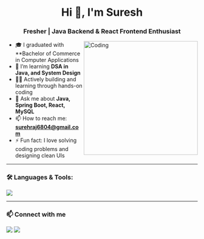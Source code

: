 <h1 align="center">Hi 👋, I'm Suresh</h1>
<h3 align="center">Fresher | Java Backend & React Frontend Enthusiast</h3>

<img align="right" alt="Coding" width="300" src="https://media.giphy.com/media/qgQUggAC3Pfv687qPC/giphy.gif">

- 🎓 I graduated with **Bachelor of Commerce in Computer Applications
- 🌱 I’m learning **DSA in Java, and System Design**
- 👨‍💻 Actively building and learning through hands-on coding
- 💬 Ask me about **Java, Spring Boot, React, MySQL**
- 📫 How to reach me: **surehraj6804@gmail.com**
- ⚡ Fun fact: I love solving coding problems and designing clean UIs

---

### 🛠️ Languages & Tools:
<p>
  <img src="https://skillicons.dev/icons?i=html,css,js,react,python,java,spring,intellij,git,mysql,vscode" />
</p>

---

### 📫 Connect with me

<p>
  <a href="https://www.linkedin.com/in/sursehraj-sr/"><img src="https://img.shields.io/badge/LinkedIn-blue?logo=linkedin&style=for-the-badge"></a>
  <a href="mailto:sureshraj6804@gmail.com"><img src="https://img.shields.io/badge/Gmail-red?logo=gmail&style=for-the-badge"></a>
</p>
